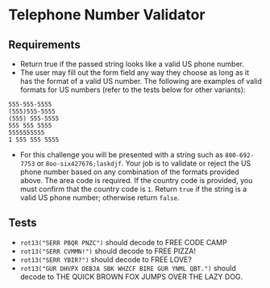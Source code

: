 # Telephone Number Validator

## Requirements
- Return true if the passed string looks like a valid US phone number.
- The user may fill out the form field any way they choose as long as it has the format of a valid US number. The following are examples of valid formats for US numbers (refer to the tests below for other variants):
```
555-555-5555
(555)555-5555
(555) 555-5555
555 555 5555
5555555555
1 555 555 5555
```
- For this challenge you will be presented with a string such as `800-692-7753` or `8oo-six427676;laskdjf`. Your job is to validate or reject the US phone number based on any combination of the formats provided above. The area code is required. If the country code is provided, you must confirm that the country code is `1`. Return `true` if the string is a valid US phone number; otherwise return `false`.

## Tests
- `rot13("SERR PBQR PNZC")` should decode to FREE CODE CAMP
- `rot13("SERR CVMMN!")` should decode to FREE PIZZA!
- `rot13("SERR YBIR?")` should decode to FREE LOVE?
- `rot13("GUR DHVPX OEBJA SBK WHZCF BIRE GUR YNML QBT.")` should decode to THE QUICK BROWN FOX JUMPS OVER THE LAZY DOG.